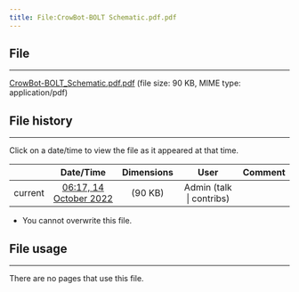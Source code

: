 ```yaml
---
title: File:CrowBot-BOLT Schematic.pdf.pdf
---
```


## File
--------

[CrowBot-BOLT_Schematic.pdf.pdf](https://wiki.elecrow.com/images/9/9b/CrowBot-BOLT_Schematic.pdf.pdf) (file size: 90 KB, MIME type: application/pdf)

## File history
--------

Click on a date/time to view the file as it appeared at that time.

|         |                          Date/Time                           | Dimensions  |                             User                             | Comment |
| :-----: | :----------------------------------------------------------: | :---------: | :----------------------------------------------------------: | :-----: |
| current | [06:17, 14 October 2022](https://wiki.elecrow.com/images/9/9b/CrowBot-BOLT_Schematic.pdf.pdf) | (90 KB) | Admin (talk \| contribs) |         |

- You cannot overwrite this file.

## File usage
--------

There are no pages that use this file.